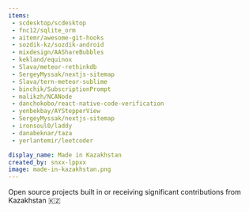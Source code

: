 ```yaml
---
items:
 - scdesktop/scdesktop
 - fnc12/sqlite_orm
 - aitemr/awesome-git-hooks
 - sozdik-kz/sozdik-android
 - mixdesign/AAShareBubbles
 - kekland/equinox
 - Slava/meteor-rethinkdb
 - SergeyMyssak/nextjs-sitemap
 - Slava/tern-meteor-sublime
 - binchik/SubscriptionPrompt
 - malikzh/NCANode
 - danchokobo/react-native-code-verification
 - yenbekbay/AYStepperView
 - SergeyMyssak/nextjs-sitemap
 - ironsoul0/laddy
 - danabeknar/taza
 - yerlantemir/leetcoder

display_name: Made in Kazakhstan
created_by: snxx-lppxx
image: made-in-kazakhstan.png
---
```

Open source projects built in or receiving significant contributions from Kazakhstan :kazakhstan:
